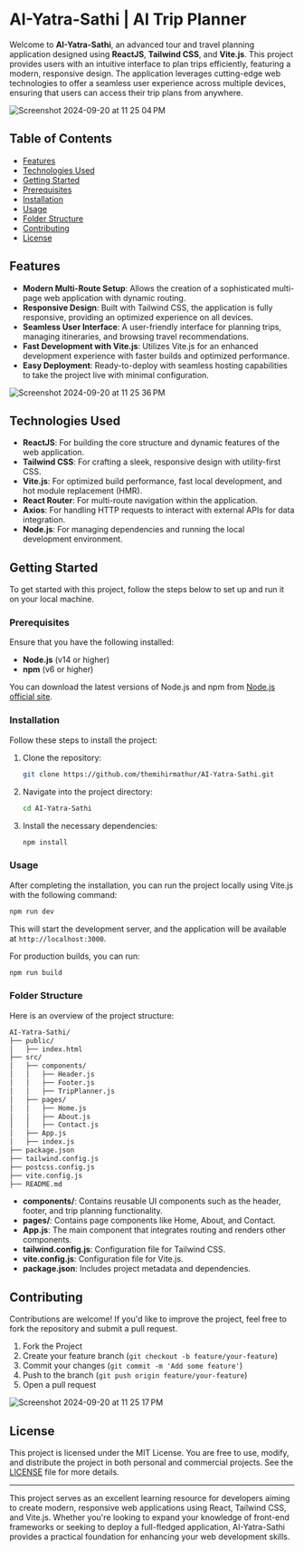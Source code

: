# AI-Yatra-Sathi | AI Trip Planner

Welcome to **AI-Yatra-Sathi**, an advanced tour and travel planning application designed using **ReactJS**, **Tailwind CSS**, and **Vite.js**. This project provides users with an intuitive interface to plan trips efficiently, featuring a modern, responsive design. The application leverages cutting-edge web technologies to offer a seamless user experience across multiple devices, ensuring that users can access their trip plans from anywhere.

![Screenshot 2024-09-20 at 11 25 04 PM](https://github.com/user-attachments/assets/1a80a208-e57a-4644-b3a4-b378089f42bb)

## Table of Contents
- [Features](#features)
- [Technologies Used](#technologies-used)
- [Getting Started](#getting-started)
- [Prerequisites](#prerequisites)
- [Installation](#installation)
- [Usage](#usage)
- [Folder Structure](#folder-structure)
- [Contributing](#contributing)
- [License](#license)

## Features
- **Modern Multi-Route Setup**: Allows the creation of a sophisticated multi-page web application with dynamic routing.
- **Responsive Design**: Built with Tailwind CSS, the application is fully responsive, providing an optimized experience on all devices.
- **Seamless User Interface**: A user-friendly interface for planning trips, managing itineraries, and browsing travel recommendations.
- **Fast Development with Vite.js**: Utilizes Vite.js for an enhanced development experience with faster builds and optimized performance.
- **Easy Deployment**: Ready-to-deploy with seamless hosting capabilities to take the project live with minimal configuration.

![Screenshot 2024-09-20 at 11 25 36 PM](https://github.com/user-attachments/assets/a7e3a889-163d-4151-bf7a-599d5cdc7c38)

## Technologies Used
- **ReactJS**: For building the core structure and dynamic features of the web application.
- **Tailwind CSS**: For crafting a sleek, responsive design with utility-first CSS.
- **Vite.js**: For optimized build performance, fast local development, and hot module replacement (HMR).
- **React Router**: For multi-route navigation within the application.
- **Axios**: For handling HTTP requests to interact with external APIs for data integration.
- **Node.js**: For managing dependencies and running the local development environment.

## Getting Started
To get started with this project, follow the steps below to set up and run it on your local machine.

### Prerequisites
Ensure that you have the following installed:
- **Node.js** (v14 or higher)
- **npm** (v6 or higher)

You can download the latest versions of Node.js and npm from [Node.js official site](https://nodejs.org).

### Installation
Follow these steps to install the project:

1. Clone the repository:
    ```bash
    git clone https://github.com/themihirmathur/AI-Yatra-Sathi.git
    ```

2. Navigate into the project directory:
    ```bash
    cd AI-Yatra-Sathi
    ```

3. Install the necessary dependencies:
    ```bash
    npm install
    ```

### Usage
After completing the installation, you can run the project locally using Vite.js with the following command:
```bash
npm run dev
```
This will start the development server, and the application will be available at `http://localhost:3000`.

For production builds, you can run:
```bash
npm run build
```

### Folder Structure
Here is an overview of the project structure:

```bash
AI-Yatra-Sathi/
├── public/
│   ├── index.html
├── src/
│   ├── components/
│   │   ├── Header.js
│   │   ├── Footer.js
│   │   ├── TripPlanner.js
│   ├── pages/
│   │   ├── Home.js
│   │   ├── About.js
│   │   ├── Contact.js
│   ├── App.js
│   ├── index.js
├── package.json
├── tailwind.config.js
├── postcss.config.js
├── vite.config.js
├── README.md
```
- **components/**: Contains reusable UI components such as the header, footer, and trip planning functionality.
- **pages/**: Contains page components like Home, About, and Contact.
- **App.js**: The main component that integrates routing and renders other components.
- **tailwind.config.js**: Configuration file for Tailwind CSS.
- **vite.config.js**: Configuration file for Vite.js.
- **package.json**: Includes project metadata and dependencies.

## Contributing
Contributions are welcome! If you'd like to improve the project, feel free to fork the repository and submit a pull request.

1. Fork the Project
2. Create your feature branch (`git checkout -b feature/your-feature`)
3. Commit your changes (`git commit -m 'Add some feature'`)
4. Push to the branch (`git push origin feature/your-feature`)
5. Open a pull request

![Screenshot 2024-09-20 at 11 25 17 PM](https://github.com/user-attachments/assets/579b2f5b-d2b1-44fd-8916-1f402f85c5e1)

## License
This project is licensed under the MIT License. You are free to use, modify, and distribute the project in both personal and commercial projects. See the [LICENSE](LICENSE) file for more details.

---

This project serves as an excellent learning resource for developers aiming to create modern, responsive web applications using React, Tailwind CSS, and Vite.js. Whether you're looking to expand your knowledge of front-end frameworks or seeking to deploy a full-fledged application, AI-Yatra-Sathi provides a practical foundation for enhancing your web development skills.
